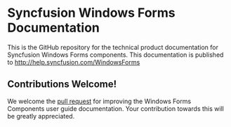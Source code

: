 # Syncfusion Windows Forms Documentation

This is the GitHub repository for the technical product documentation for Syncfusion Windows Forms components. This documentation is published to http://help.syncfusion.com/WindowsForms

## Contributions Welcome!

We welcome the [pull request](https://docs.github.com/en/github/managing-files-in-a-repository/editing-files-in-another-users-repository) for improving the Windows Forms Components user guide documentation. Your contribution towards this will be greatly appreciated.

